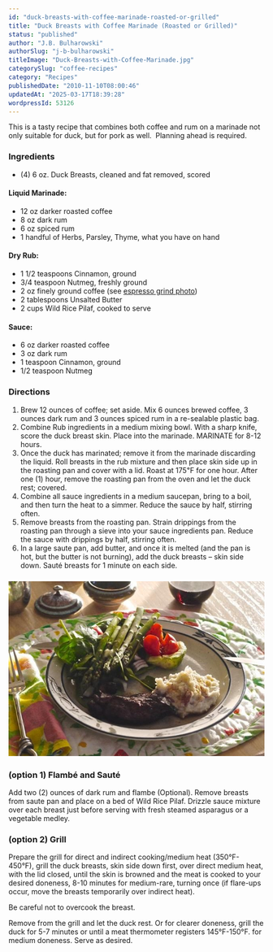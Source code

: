```yaml
---
id: "duck-breasts-with-coffee-marinade-roasted-or-grilled"
title: "Duck Breasts with Coffee Marinade (Roasted or Grilled)"
status: "published"
author: "J.B. Bulharowski"
authorSlug: "j-b-bulharowski"
titleImage: "Duck-Breasts-with-Coffee-Marinade.jpg"
categorySlug: "coffee-recipes"
category: "Recipes"
publishedDate: "2010-11-10T08:00:46"
updatedAt: "2025-03-17T18:39:28"
wordpressId: 53126
---
```


This is a tasty recipe that combines both coffee and rum on a marinade not only suitable for duck, but for pork as well.  Planning ahead is required.

### Ingredients

-   (4) 6 oz. Duck Breasts, cleaned and fat removed, scored

#### Liquid Marinade:

-   12 oz darker roasted coffee
-   8 oz dark rum
-   6 oz spiced rum
-   1 handful of Herbs, Parsley, Thyme, what you have on hand

#### Dry Rub:

-   1 1/2 teaspoons Cinnamon, ground
-   3/4 teaspoon Nutmeg, freshly ground
-   2 oz finely ground coffee (see [espresso grind photo](/coffee-grind-chart/))
-   2 tablespoons Unsalted Butter
-   2 cups Wild Rice Pilaf, cooked to serve

#### Sauce:

-   6 oz darker roasted coffee
-   3 oz dark rum
-   1 teaspoon Cinnamon, ground
-   1/2 teaspoon Nutmeg

### Directions

1.  Brew 12 ounces of coffee; set aside. Mix 6 ounces brewed coffee, 3 ounces dark rum and 3 ounces spiced rum in a re-sealable plastic bag.
2.  Combine Rub ingredients in a medium mixing bowl. With a sharp knife, score the duck breast skin. Place into the marinade. MARINATE for 8-12 hours.
3.  Once the duck has marinated; remove it from the marinade discarding the liquid. Roll breasts in the rub mixture and then place skin side up in the roasting pan and cover with a lid. Roast at 175℉ for one hour. After one (1) hour, remove the roasting pan from the oven and let the duck rest; covered.
4.  Combine all sauce ingredients in a medium saucepan, bring to a boil, and then turn the heat to a simmer. Reduce the sauce by half, stirring often.
5.  Remove breasts from the roasting pan. Strain drippings from the roasting pan through a sieve into your sauce ingredients pan. Reduce the sauce with drippings by half, stirring often.
6.  In a large saute pan, add butter, and once it is melted (and the pan is hot, but the butter is not burning), add the duck breasts – skin side down. Sauté breasts for 1 minute on each side.

### ![Duck Marinade Coffee](duck-breast-coffee.jpg)

### (option 1) Flambé and Sauté

Add two (2) ounces of dark rum and flambe (Optional). Remove breasts from saute pan and place on a bed of Wild Rice Pilaf. Drizzle sauce mixture over each breast just before serving with fresh steamed asparagus or a vegetable medley.

### (option 2) Grill

Prepare the grill for direct and indirect cooking/medium heat (350°F-450°F), grill the duck breasts, skin side down first, over direct medium heat, with the lid closed, until the skin is browned and the meat is cooked to your desired doneness, 8-10 minutes for medium-rare, turning once (if flare-ups occur, move the breasts temporarily over indirect heat).

Be careful not to overcook the breast.

Remove from the grill and let the duck rest. Or for clearer doneness, grill the duck for 5-7 minutes or until a meat thermometer registers 145°F-150°F. for medium doneness. Serve as desired.
